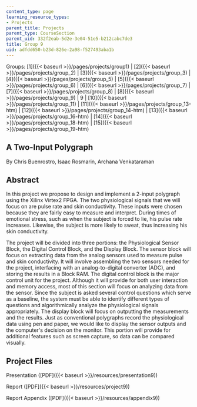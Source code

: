 ```yaml
---
content_type: page
learning_resource_types:
- Projects
parent_title: Projects
parent_type: CourseSection
parent_uid: 332f2eab-5d2e-3e04-51e5-b212cabc7de3
title: Group 9
uid: adfdd650-b23d-826e-2a98-f527493aba1b
---
```


Groups: [1]({{< baseurl >}}/pages/projects/group1) | [2]({{< baseurl >}}/pages/projects/group_2) | [3]({{< baseurl >}}/pages/projects/group_3) | [4]({{< baseurl >}}/pages/projects/group_5) | [5]({{< baseurl >}}/pages/projects/group_6) | [6]({{< baseurl >}}/pages/projects/group_7) | [7]({{< baseurl >}}/pages/projects/group_8) | [8]({{< baseurl >}}/pages/projects/group_9) | 9 | [10]({{< baseurl >}}/pages/projects/group_11) | [11]({{< baseurl >}}/pages/projects/group_13-htm) | [12]({{< baseurl >}}/pages/projects/group_14-htm) | [13]({{< baseurl >}}/pages/projects/group_16-htm) | [14]({{< baseurl >}}/pages/projects/group_18-htm) | [15]({{< baseurl >}}/pages/projects/group_19-htm)

A Two-Input Polygraph
---------------------

By Chris Buenrostro, Isaac Rosmarin, Archana Venkataraman

Abstract
--------

In this project we propose to design and implement a 2-input polygraph using the Xilinx Virtex2 FPGA. The two physiological signals that we will focus on are pulse rate and skin conductivity. These inputs were chosen because they are fairly easy to measure and interpret. During times of emotional stress, such as when the subject is forced to lie, his pulse rate increases. Likewise, the subject is more likely to sweat, thus increasing his skin conductivity.

The project will be divided into three portions: the Physiological Sensor Block, the Digital Control Block, and the Display Block. The sensor block will focus on extracting data from the analog sensors used to measure pulse and skin conductivity. It will involve assembling the two sensors needed for the project, interfacing with an analog-to-digital converter (ADC), and storing the results in a Block RAM. The digital control block is the major control unit for the project. Although it will provide for both user interaction and memory access, most of this section will focus on analyzing data from the sensor. Since the subject is asked several control questions which serve as a baseline, the system must be able to identify different types of questions and algorithmically analyze the physiological signals appropriately. The display block will focus on outputting the measurements and the results. Just as conventional polygraphs record the physiological data using pen and paper, we would like to display the sensor outputs and the computer's decision on the monitor. This portion will provide for additional features such as screen capture, so data can be compared visually.

Project Files
-------------

Presentation ([PDF]({{< baseurl >}}/resources/presentation9))

Report ([PDF]({{< baseurl >}}/resources/project9))

Report Appendix ([PDF]({{< baseurl >}}/resources/appendix9))